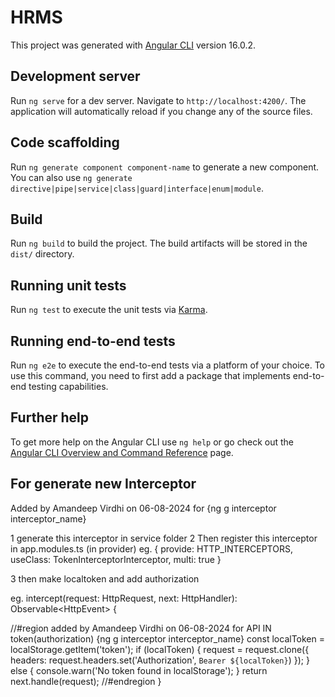 # HRMS

This project was generated with [Angular CLI](https://github.com/angular/angular-cli) version 16.0.2.

## Development server

Run `ng serve` for a dev server. Navigate to `http://localhost:4200/`. The application will automatically reload if you change any of the source files.

## Code scaffolding

Run `ng generate component component-name` to generate a new component. You can also use `ng generate directive|pipe|service|class|guard|interface|enum|module`.

## Build

Run `ng build` to build the project. The build artifacts will be stored in the `dist/` directory.

## Running unit tests

Run `ng test` to execute the unit tests via [Karma](https://karma-runner.github.io).

## Running end-to-end tests

Run `ng e2e` to execute the end-to-end tests via a platform of your choice. To use this command, you need to first add a package that implements end-to-end testing capabilities.

## Further help

To get more help on the Angular CLI use `ng help` or go check out the [Angular CLI Overview and Command Reference](https://angular.io/cli) page.

## For generate new Interceptor 
Added by Amandeep Virdhi on 06-08-2024 for {ng g interceptor interceptor_name}

1 generate this interceptor in service folder
2 Then register this interceptor in app.modules.ts (in provider)
 eg. { provide: HTTP_INTERCEPTORS, useClass: TokenInterceptorInterceptor, multi: true }

3 then make localtoken and add authorization

 eg. intercept(request: HttpRequest<unknown>, next: HttpHandler): Observable<HttpEvent<unknown>> {
    
 //#region added by Amandeep Virdhi on 06-08-2024 for API IN token(authorization) {ng g interceptor interceptor_name}
    const localToken = localStorage.getItem('token');
    if (localToken) {
      request = request.clone({
        headers: request.headers.set('Authorization', `Bearer ${localToken}`)
      });
    } else {
      console.warn('No token found in localStorage');
    }
    return next.handle(request);
    //#endregion
  }